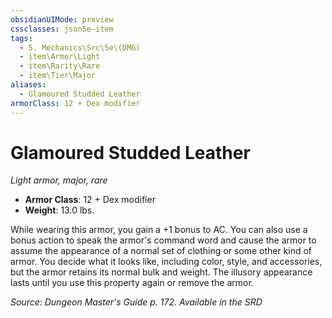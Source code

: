 ```yaml
---
obsidianUIMode: preview
cssclasses: json5e-item
tags:
  - 5. Mechanics\Src\5e\(DMG)
  - item\Armor\Light
  - item\Rarity\Rare
  - item\Tier\Major
aliases:
  - Glamoured Studded Leather
armorClass: 12 + Dex modifier
---
```

# Glamoured Studded Leather
*Light armor, major, rare*  

- **Armor Class**: 12 + Dex modifier
- **Weight**: 13.0 lbs.

While wearing this armor, you gain a +1 bonus to AC. You can also use a bonus action to speak the armor's command word and cause the armor to assume the appearance of a normal set of clothing or some other kind of armor. You decide what it looks like, including color, style, and accessories, but the armor retains its normal bulk and weight. The illusory appearance lasts until you use this property again or remove the armor.

*Source: Dungeon Master's Guide p. 172. Available in the <span title='Systems Reference Document (5.1)'>SRD</span>*
